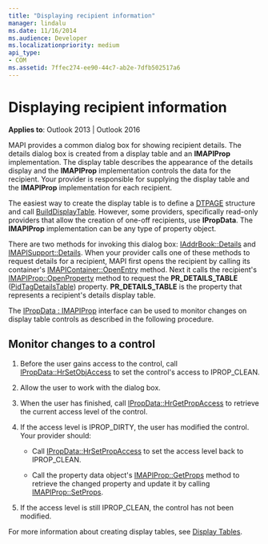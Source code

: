 ```yaml
---
title: "Displaying recipient information"
manager: lindalu
ms.date: 11/16/2014
ms.audience: Developer
ms.localizationpriority: medium
api_type:
- COM
ms.assetid: 7ffec274-ee90-44c7-ab2e-7dfb502517a6
---
```


# Displaying recipient information

**Applies to**: Outlook 2013 | Outlook 2016 
  
MAPI provides a common dialog box for showing recipient details. The details dialog box is created from a display table and an **IMAPIProp** implementation. The display table describes the appearance of the details display and the **IMAPIProp** implementation controls the data for the recipient. Your provider is responsible for supplying the display table and the **IMAPIProp** implementation for each recipient. 
  
The easiest way to create the display table is to define a [DTPAGE](dtpage.md) structure and call [BuildDisplayTable](builddisplaytable.md). However, some providers, specifically read-only providers that allow the creation of one-off recipients, use **IPropData**. The **IMAPIProp** implementation can be any type of property object. 
  
There are two methods for invoking this dialog box: [IAddrBook::Details](iaddrbook-details.md) and [IMAPISupport::Details](imapisupport-details.md). When your provider calls one of these methods to request details for a recipient, MAPI first opens the recipient by calling its container's [IMAPIContainer::OpenEntry](imapicontainer-openentry.md) method. Next it calls the recipient's [IMAPIProp::OpenProperty](imapiprop-openproperty.md) method to request the **PR_DETAILS_TABLE** ([PidTagDetailsTable](pidtagdetailstable-canonical-property.md)) property. **PR_DETAILS_TABLE** is the property that represents a recipient's details display table. 
  
The [IPropData : IMAPIProp](ipropdataimapiprop.md) interface can be used to monitor changes on display table controls as described in the following procedure. 
  
## Monitor changes to a control
  
1. Before the user gains access to the control, call [IPropData::HrSetObjAccess](ipropdata-hrsetobjaccess.md) to set the control's access to IPROP_CLEAN. 
    
2. Allow the user to work with the dialog box. 
    
3. When the user has finished, call [IPropData::HrGetPropAccess](ipropdata-hrgetpropaccess.md) to retrieve the current access level of the control. 
    
4. If the access level is IPROP_DIRTY, the user has modified the control. Your provider should:
    
   - Call [IPropData::HrSetPropAccess](ipropdata-hrsetpropaccess.md) to set the access level back to IPROP_CLEAN. 
    
   - Call the property data object's [IMAPIProp::GetProps](imapiprop-getprops.md) method to retrieve the changed property and update it by calling [IMAPIProp::SetProps](imapiprop-setprops.md).
    
5. If the access level is still IPROP_CLEAN, the control has not been modified. 
    
For more information about creating display tables, see [Display Tables](display-tables.md).
  

